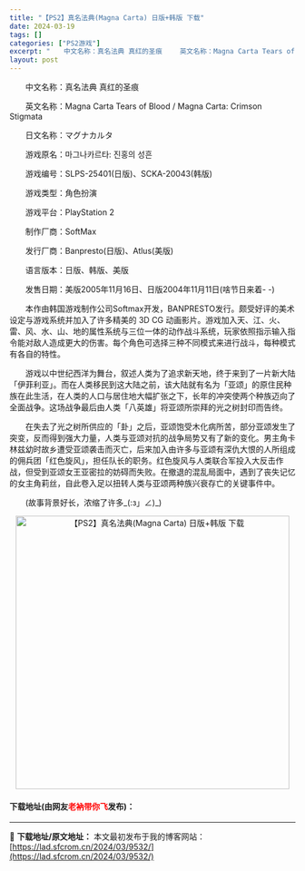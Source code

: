 ```yaml
---
title: "【PS2】真名法典(Magna Carta) 日版+韩版 下载"
date: 2024-03-19
tags: []
categories: ["PS2游戏"]
excerpt: "　　中文名称：真名法典 真红的圣痕 　　英文名称：Magna Carta Tears of Blood / Magna Carta: Crimson Stigmata 　　日文名称：マグナカルタ 　　游戏原名：마그나카르타: 진홍의 성흔 　　游戏编号：SLPS-25401(日版)、SCKA-200&hellip;"
layout: post
---
```


 <p>　　中文名称：真名法典 真红的圣痕</p> <p>　　英文名称：Magna Carta Tears of Blood / Magna Carta: Crimson Stigmata</p> <p>　　日文名称：マグナカルタ</p> <p>　　游戏原名：마그나카르타: 진홍의 성흔</p> <p>　　游戏编号：SLPS-25401(日版)、SCKA-20043(韩版)</p> <p>　　游戏类型：角色扮演</p> <p>　　游戏平台：PlayStation 2</p> <p>　　制作厂商：SoftMax</p> <p>　　发行厂商：Banpresto(日版)、Atlus(美版)</p> <p>　　语言版本：日版、韩版、美版</p> <p>　　发售日期：美版2005年11月16日、日版2004年11月11日(啥节日来着- -)</p> <p>　　本作由韩国游戏制作公司Softmax开发，BANPRESTO发行。颇受好评的美术设定与游戏系统并加入了许多精美的 3D CG 动画影片。游戏加入天、江、火、雷、风、水、山、地的属性系统与三位一体的动作战斗系统，玩家依照指示输入指令能对敌人造成更大的伤害。每个角色可选择三种不同模式来进行战斗，每种模式有各自的特性。</p> <p>　　游戏以中世纪西洋为舞台，叙述人类为了追求新天地，终于来到了一片新大陆「伊菲利亚」。而在人类移民到这大陆之前，该大陆就有名为「亚颂」的原住民种族在此生活，在人类的人口与居住地大幅扩张之下，长年的冲突使两个种族迈向了全面战争。这场战争最后由人类「八英雄」将亚颂所崇拜的光之树封印而告终。</p> <p>　　在失去了光之树所供应的「卦」之后，亚颂饱受木化病所苦，部分亚颂发生了突变，反而得到强大力量，人类与亚颂对抗的战争局势又有了新的变化。男主角卡林兹幼时故乡遭受亚颂袭击而灭亡，后来加入由许多与亚颂有深仇大恨的人所组成的佣兵团「红色旋风」，担任队长的职务。红色旋风与人类联合军投入大反击作战，但受到亚颂女王亚密拉的妨碍而失败。在撤退的混乱局面中，遇到了丧失记忆的女主角莉丝，自此卷入足以扭转人类与亚颂两种族兴衰存亡的关键事件中。</p> <p>　　(故事背景好长，浓缩了许多_(:з」&ang;)_)</p> <p align="center"><img align="" border="0" src="https://lad.sfcrom.cn/wp-content/uploads/2024/03/20240319_65f9987a66a50.jpg" width="482" alt="【PS2】真名法典(Magna Carta) 日版+韩版 下载" /></p> <p><h4>下载地址(由网友<font color="red">老衲带你飞</font>发布)：</h4></p> 

---
📖 **下载地址/原文地址：** 本文最初发布于我的博客网站：[https://lad.sfcrom.cn/2024/03/9532/](https://lad.sfcrom.cn/2024/03/9532/)
